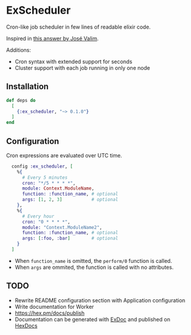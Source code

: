 # ExScheduler

Cron-like job scheduler in few lines of readable elixir code.

Inspired in [this answer by José Valim](https://stackoverflow.com/a/32097971).

Additions:
- Cron syntax with extended support for seconds
- Cluster support with each job running in only one node

## Installation

```elixir
def deps do
  [
    {:ex_scheduler, "~> 0.1.0"}
  ]
end
```

## Configuration

Cron expressions are evaluated over UTC time.

```elixir
  config :ex_scheduler, [
    %{
      # Every 5 minutes
      cron: "*/5 * * * *",
      module: Context.ModuleName,
      function: :function_name, # optional
      args: [1, 2, 3]           # optional
    },
    %{
      # Every hour
      cron: "0 * * * *",
      module: "Context.ModuleName2",
      function: :function_name, # optional
      args: [:foo, :bar]        # optional
    }
  ]
```

- When `function_name` is omitted, the `perform/0` function is called.
- When `args` are ommited, the function is called with no attributes.

## TODO
- Rewrite README configuration section with Application configuration
- Write documentation for Worker
- https://hex.pm/docs/publish
- Documentation can be generated with [ExDoc](https://github.com/elixir-lang/ex_doc)
  and published on [HexDocs](https://hexdocs.pm)

